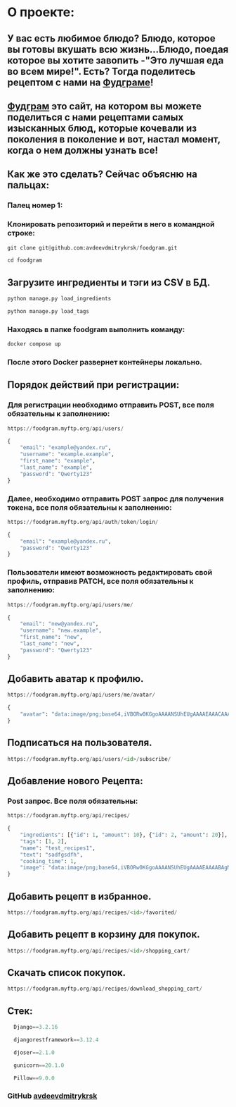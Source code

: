 # О проекте:
## У вас есть любимое блюдо? Блюдо, которое вы готовы вкушать всю жизнь...Блюдо, поедая которое вы хотите завопить -"Это лучшая еда во всем мире!". Есть? Тогда поделитесь рецептом с нами на [Фудграме](http://foodgram.myftp.org)!
## [Фудграм](http://foodgram.myftp.org) это сайт, на котором вы можете поделиться с нами рецептами самых изысканных блюд, которые кочевали из поколения в поколение и вот, настал момент, когда о нем должны узнать все! 
## Как же это сделать? Сейчас объясню на пальцах:
### Палец номер 1:
### **Клонировать репозиторий и перейти в него в командной строке:**
```python
git clone git@github.com:avdeevdmitrykrsk/foodgram.git
```
```python
cd foodgram
```
## Загрузите ингредиенты и тэги из CSV в БД.
```python
python manage.py load_ingredients
```
```python
python manage.py load_tags
```
### Находясь в папке foodgram выполнить команду:
```python
docker compose up
```
### После этого Docker развернет контейнеры локально.

## Порядок действий при регистрации:
### Для регистрации необходимо отправить POST, все поля обязательны к заполнению:
```python
https://foodgram.myftp.org/api/users/
```
```python
{
    "email": "example@yandex.ru",
    "username": "example.example",
    "first_name": "example",
    "last_name": "example",
    "password": "Qwerty123"
}
```

### Далее, необходимо отправить POST запрос для получения токена, все поля обязательны к заполнению:
```python
https://foodgram.myftp.org/api/auth/token/login/
```
```python
{
    "email": "example@yandex.ru",
    "password": "Qwerty123"
}
```

### Пользователи имеют возможность редактировать свой профиль, отправив PATCH, все поля обязательны к заполнению:
```python
https://foodgram.myftp.org/api/users/me/
```
```python
{
    "email": "new@yandex.ru",
    "username": "new.example",
    "first_name": "new",
    "last_name": "new",
    "password": "Qwerty123"
}
```

## Добавить аватар к профилю.
```python
https://foodgram.myftp.org/api/users/me/avatar/
```
```python
{
    "avatar": "data:image/png;base64,iVBORw0KGgoAAAANSUhEUgAAAAEAAACAAAACXBIWXMAAA7EAAAOxAGVKw4bAAAACklEQVQImWNoAAAAggCByxOyYQAAAABJRU5ErkJggg=="
}
```

## Подписаться на пользователя.
```python
https://foodgram.myftp.org/api/users/<id>/subscribe/
```

## Добавление нового Рецепта:
### Post запрос. Все поля обязательны:
```python
https://foodgram.myftp.org/api/recipes/
```
```python
{
    "ingredients": [{"id": 1, "amount": 10}, {"id": 2, "amount": 20}],
    "tags": [1, 2],
    "name": "test_recipes1",
    "text": "sadfgsdfh",
    "cooking_time": 1,
    "image": "data:image/png;base64,iVBORw0KGgoAAAANSUhEUgAAAAEAAAABAgMAAABiX1/S0ecCAAAACXBIWXMAAA7EAAAOxAGVKw4bAAAACklEQVQImWNoAAAAggCByxOyYQAAAABJRU5ErkJggg=="
}
```

## Добавить рецепт в избранное.
```python
https://foodgram.myftp.org/api/recipes/<id>/favorited/
```


## Добавить рецепт в корзину для покупок.
```python
https://foodgram.myftp.org/api/recipes/<id>/shopping_cart/
```

## Скачать список покупок.
```python
https://foodgram.myftp.org/api/recipes/download_shopping_cart/
```
## Стек:
```python
  Django==3.2.16
```
```python
  djangorestframework==3.12.4
```
```python
  djoser==2.1.0
```
```python
  gunicorn==20.1.0
```
```python
  Pillow==9.0.0
```

### GitHub [avdeevdmitrykrsk](https://github.com/avdeevdmitrykrsk)
